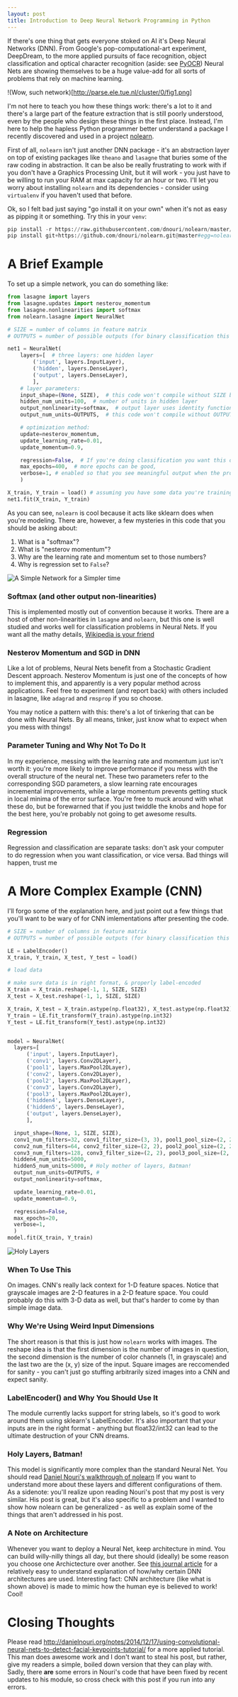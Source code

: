 ```yaml
---
layout: post
title: Introduction to Deep Neural Network Programming in Python
---
```


If there's one thing that gets everyone stoked on AI it's Deep Neural Networks (DNN). From Google's pop-computational-art experiment, 
DeepDream, to the more applied pursuits of face recognition, object classification and optical character recognition (aside: see
[PyOCR](https://github.com/derekjanni)) Neural Nets are showing themselves to be a huge value-add for all sorts of problems that
rely on machine learning.

!(Wow, such network)[http://parse.ele.tue.nl/cluster/0/fig1.png]

I'm not here to teach you how these things work: there's a lot to it and there's a large part of the feature extraction that is still 
poorly understood, even by the people who design these things in the first place. Instead, I'm here to help the hapless Python
programmer better understand a package I recently discovered and used in a project [nolearn](https://github.com/dnouri/nolearn/).

First of all, `nolearn` isn't just another DNN package - it's an abstraction layer on top of existing packages like 
`theano` and `lasagne` that buries some of the raw coding in abstraction. It can be also be really frustrating to work with if 
you don't have a Graphics Processing Unit, but it will work - you just have to be willing to run your RAM at max capacity for an
hour or two. I'll let you worry about installing `nolearn` and its dependencies - consider using `virtualenv` if you haven't used that before.

Ok, so I felt bad just saying "go install it on your own" when it's not as easy as pipping it or something. Try this in your `venv`:

```python
pip install -r https://raw.githubusercontent.com/dnouri/nolearn/master/requirements.txt
pip install git+https://github.com/dnouri/nolearn.git@master#egg=nolearn==0.7.git
```

# A Brief Example

To set up a simple network, you can do something like:

```python
from lasagne import layers
from lasagne.updates import nesterov_momentum
from lasagne.nonlinearities import softmax
from nolearn.lasagne import NeuralNet

# SIZE = number of columns in feature matrix
# OUTPUTS = number of possible outputs (for binary classification this would be 2)

net1 = NeuralNet(
    layers=[  # three layers: one hidden layer
        ('input', layers.InputLayer),
        ('hidden', layers.DenseLayer),
        ('output', layers.DenseLayer),
        ],
    # layer parameters:
    input_shape=(None, SIZE),  # this code won't compile without SIZE being set
    hidden_num_units=100,  # number of units in hidden layer
    output_nonlinearity=softmax,  # output layer uses identity function
    output_num_units=OUTPUTS,  # this code won't compile without OUTPUTS being set

    # optimization method:
    update=nesterov_momentum,
    update_learning_rate=0.01, 
    update_momentum=0.9, 

    regression=False,  # If you're doing classification you want this off
    max_epochs=400,  # more epochs can be good, 
    verbose=1, # enabled so that you see meaningful output when the program runs
    )

X_train, Y_train = load() # assuming you have some data you're training on here, removed for brevity
net1.fit(X_train, Y_train)
```
As you can see, `nolearn` is cool because it acts like sklearn does when you're modeling. There are, however, a few mysteries in this
code that you should be asking about:

1. What is a "softmax"?
2. What is "nesterov momentum"?
3. Why are the learning rate and momentum set to those numbers?
4. Why is regression set to `False`?

![A Simple Network for a Simpler time](https://upload.wikimedia.org/wikipedia/commons/thumb/e/e4/Artificial_neural_network.svg/350px-Artificial_neural_network.svg.png)

### Softmax (and other output non-linearities)

This is implemented mostly out of convention because it works. There are a host of other non-linearities in `lasagne` and `nolearn`, but 
this one is well studied and works well for classification problems in Neural Nets. If you want all the mathy details, [Wikipedia is your friend](https://en.wikipedia.org/wiki/Softmax_function)

### Nesterov Momentum and SGD in DNN

Like a lot of problems, Neural Nets benefit from a Stochastic Gradient Descent approach. Nesterov Momentum is just one of the concepts 
of how to implement this, and apparently is a very popular method across applications. Feel free to experiment (and report back)
with others included in lasagne, like `adagrad` and `rmsprop` if you so choose.

You may notice a pattern with this: there's a lot of tinkering that can be done with Neural Nets. By all means, tinker, just know 
what to expect when you mess with things!

### Parameter Tuning and Why Not To Do It

In my experience, messing with the learning rate and momentum just isn't worth it: you're more likely to improve performance
if you mess with the overall structure of the neural net. These two parameters refer to the corresponding SGD parameters, a slow learning 
rate encourages incremental improvements, while a large momentum prevents getting stuck in local minima of the error surface. You're free to muck 
around with what these do, but be forewarned that if you just twiddle the knobs and hope for the best here, you're probably not
going to get awesome results.

### Regression

Regression and classification are separate tasks: don't ask your computer to do regression when you want classification, or vice versa. Bad things will happen, trust me

# A More Complex Example (CNN)

I'll forgo some of the explanation here, and just point out a few things that you'll want to be wary of 
for CNN imlementations after presenting the code.

```python
# SIZE = number of columns in feature matrix
# OUTPUTS = number of possible outputs (for binary classification this would be 2)

LE = LabelEncoder()
X_train, Y_train, X_test, Y_test = load()

# load data

# make sure data is in right format, & properly label-encoded
X_train = X_train.reshape(-1, 1, SIZE, SIZE)
X_test = X_test.reshape(-1, 1, SIZE, SIZE)

X_train, X_test = X_train.astype(np.float32), X_test.astype(np.float32)
Y_train = LE.fit_transform(Y_train).astype(np.int32)
Y_test = LE.fit_transform(Y_test).astype(np.int32)


model = NeuralNet(
  layers=[
      ('input', layers.InputLayer),
      ('conv1', layers.Conv2DLayer),
      ('pool1', layers.MaxPool2DLayer),
      ('conv2', layers.Conv2DLayer),
      ('pool2', layers.MaxPool2DLayer),
      ('conv3', layers.Conv2DLayer),
      ('pool3', layers.MaxPool2DLayer),
      ('hidden4', layers.DenseLayer),
      ('hidden5', layers.DenseLayer),
      ('output', layers.DenseLayer),
      ],

  input_shape=(None, 1, SIZE, SIZE),
  conv1_num_filters=32, conv1_filter_size=(3, 3), pool1_pool_size=(2, 2), #these numbers can be changed as your please
  conv2_num_filters=64, conv2_filter_size=(2, 2), pool2_pool_size=(2, 2), #these numbers can be changed as your please
  conv3_num_filters=128, conv3_filter_size=(2, 2), pool3_pool_size=(2, 2), #these numbers can be changed as your please
  hidden4_num_units=5000,
  hidden5_num_units=5000, # Holy mother of layers, Batman!
  output_num_units=OUTPUTS, # 
  output_nonlinearity=softmax,

  update_learning_rate=0.01,
  update_momentum=0.9,

  regression=False,
  max_epochs=20,
  verbose=1,
  )
model.fit(X_train, Y_train)
```

![Holy Layers](http://colah.github.io/posts/2014-07-Conv-Nets-Modular/img/Conv2-9x5-Conv2Conv2.png)

### When To Use This

On images. CNN's really lack context for 1-D feature spaces. Notice that grayscale images are 2-D features in a 2-D feature space.
You could probably do this with 3-D data as well, but that's harder to come by than simple image data.

### Why We're Using Weird Input Dimensions

The short reason is that this is just how `nolearn` works with images. The reshape idea is that the first dimension is the number of 
images in question, the second dimension is the number of color channels (1, in grayscale) and the last two are the (x, y) size of the input.
Square images are reccomended for sanity - you can't just go stuffing arbitrarily sized images into a CNN and expect sanity.

### LabelEncoder() and Why You Should Use It

The module currently lacks support for string labels, so it's good to work around them using sklearn's LabelEncoder. It's also important
that your inputs are in the right format - anything but float32/int32 can lead to the ultimate destruction of your CNN dreams.

### Holy Layers, Batman!

This model is significantly more complex than the standard Neural Net. You should read [Daniel Nouri's walkthrough of nolearn](http://danielnouri.org/notes/2014/12/17/using-convolutional-neural-nets-to-detect-facial-keypoints-tutorial/)
If you want to understand more about these layers and different configurations of them. As a sidenote: you'll realize upon reading
Nouri's post that my post is very similar. His post is great, but it's also specific to a problem and I wanted to show how
nolearn can be generalized - as well as explain some of the things that aren't addressed in his post.

### A Note on Architecture

Whenever you want to deploy a Neural Net, keep architecture in mind. You can build willy-nilly things all day, but there should
(ideally) be some reason you choose one Archictecture over another. See [this journal article](http://www.ro.feri.uni-mb.si/ICIT03/tech_prog/Tutorial_Wilamowski.pdf) for a relatively easy to understand explanation
of how/why certain DNN architectures are used. Interesting fact: CNN architecture (like what is shown above) is made to mimic
how the human eye is believed to work! Cool!

# Closing Thoughts

Please read http://danielnouri.org/notes/2014/12/17/using-convolutional-neural-nets-to-detect-facial-keypoints-tutorial/
for a more applied tutorial. This man does awesome work and I don't want to steal his post, but rather, give my readers a simple, 
boiled down version that they can play with. Sadly, there __are__ some errors in Nouri's code that have been fixed by recent updates to his module,
so cross check with this post if you run into any errors. 
